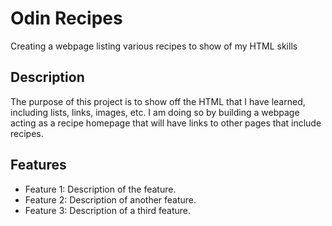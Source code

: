 # Odin Recipes

Creating a webpage listing various recipes to show of my HTML skills

## Description

The purpose of this project is to show off the HTML that I have learned, including lists, links, images, etc. I am doing so by building a webpage acting as a recipe homepage that will have links to other pages that include recipes.

## Features

*   Feature 1: Description of the feature.
*   Feature 2: Description of another feature.
*   Feature 3: Description of a third feature.
